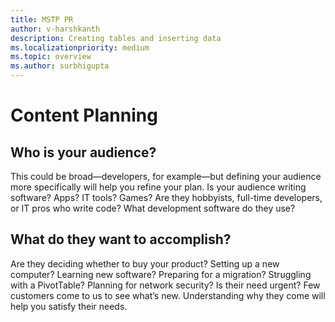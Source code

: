 ```yaml
---
title: MSTP PR
author: v-harshkanth
description: Creating tables and inserting data 
ms.localizationpriority: medium
ms.topic: overview
ms.author: surbhigupta
---
```


# Content Planning

## Who is your audience?

This could be broad—developers, for example—but defining your audience more specifically will help you refine your plan. Is your audience writing software? Apps? IT tools? Games? Are they hobbyists, full-time developers, or IT pros who write code? What development software do they use?

## What do they want to accomplish?

 Are they deciding whether to buy your product? Setting up a new computer? Learning new software? Preparing for a migration? Struggling with a PivotTable? Planning for network security? Is their need urgent? Few customers come to us to see what’s new. Understanding why they come will help you satisfy their needs.